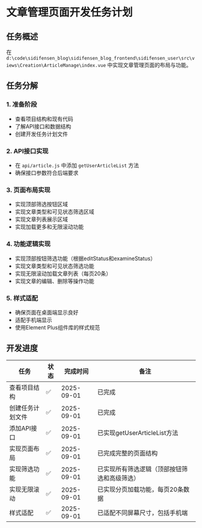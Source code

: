 # 文章管理页面开发任务计划

## 任务概述
在 `d:\code\sidifensen_blog\sidifensen_blog_frontend\sidifensen_user\src\views\Creation\ArticleManage\index.vue` 中实现文章管理页面的布局与功能。

## 任务分解

### 1. 准备阶段
- 查看项目结构和现有代码
- 了解API接口和数据结构
- 创建开发任务计划文件

### 2. API接口实现
- 在 `api/article.js` 中添加 `getUserArticleList` 方法
- 确保接口参数符合后端要求

### 3. 页面布局实现
- 实现顶部筛选按钮区域
- 实现文章类型和可见状态筛选区域
- 实现文章列表展示区域
- 实现加载更多和无限滚动功能

### 4. 功能逻辑实现
- 实现顶部按钮筛选功能（根据editStatus和examineStatus）
- 实现文章类型和可见状态筛选功能
- 实现无限滚动加载文章列表（每页20条）
- 实现文章的编辑、删除等操作功能

### 5. 样式适配
- 确保页面在桌面端显示良好
- 适配手机端显示
- 使用Element Plus组件库的样式规范

## 开发进度

| 任务 | 状态 | 完成时间 | 备注 |
|------|------|----------|------|
| 查看项目结构 | ✅ | 2025-09-01 | 已完成 |
| 创建任务计划文件 | ✅ | 2025-09-01 | 已完成 |
| 添加API接口 | ✅ | 2025-09-01 | 已实现getUserArticleList方法 |
| 实现页面布局 | ✅ | 2025-09-01 | 已完成完整的页面结构 |
| 实现筛选功能 | ✅ | 2025-09-01 | 已实现所有筛选逻辑（顶部按钮筛选和高级筛选） |
| 实现无限滚动 | ✅ | 2025-09-01 | 已实现分页加载功能，每页20条数据 |
| 样式适配 | ✅ | 2025-09-01 | 已适配不同屏幕尺寸，包括手机端 |